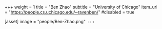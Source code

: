 +++
weight = 1
title = "Ben Zhao"
subtitle = "University of Chicago"
item_url = "https://people.cs.uchicago.edu/~ravenben/"
#disabled = true

[asset]
  image = "people/Ben-Zhao.png"
+++